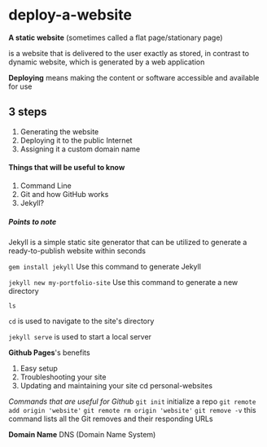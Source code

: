 # deploy-a-website
**A static website** (sometimes called a flat page/stationary page)

is a website that is delivered to the user exactly as stored, in contrast to dynamic website, which is generated by a web application 

**Deploying**
means making the content or software accessible and available for use 

## 3 steps
1. Generating the website
2. Deploying it to the public Internet
3. Assigning it a custom domain name

#### Things that will be useful to know 
1. Command Line 
2. Git and how GitHub works
3. Jekyll?

##### Points to note
Jekyll is a simple static site generator that can be utilized to generate a ready-to-publish website within seconds 

 `gem install jekyll` Use this command to generate Jekyll
 
 `jekyll new my-portfolio-site` Use this command to generate a new directory
 
 `ls` 
 
 `cd` is used to navigate to the site's directory
 
 `jekyll serve` is used to start a local server 

**Github Pages**'s benefits
1. Easy setup 
2. Troubleshooting your site
3. Updating and maintaining your site
cd personal-websites

_Commands that are useful for Github_
`git init` initialize a repo
`git remote add origin 'website'`
`git remote rm origin 'website'`
`git remove -v` this command lists all the Git removes and their responding URLs

**Domain Name** DNS (Domain Name System)